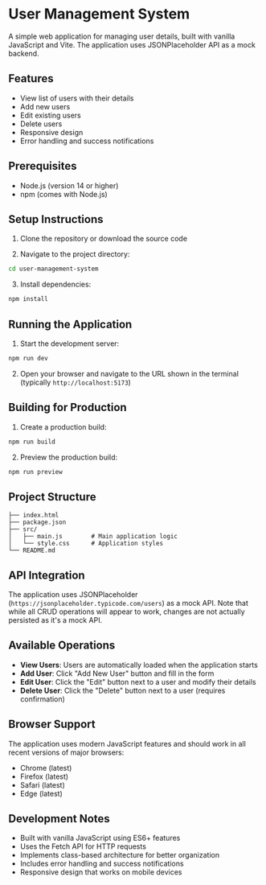 # User Management System

A simple web application for managing user details, built with vanilla JavaScript and Vite. The application uses JSONPlaceholder API as a mock backend.

## Features

- View list of users with their details
- Add new users
- Edit existing users
- Delete users
- Responsive design
- Error handling and success notifications

## Prerequisites

- Node.js (version 14 or higher)
- npm (comes with Node.js)

## Setup Instructions

1. Clone the repository or download the source code

2. Navigate to the project directory:
```bash
cd user-management-system
```

3. Install dependencies:
```bash
npm install
```

## Running the Application

1. Start the development server:
```bash
npm run dev
```

2. Open your browser and navigate to the URL shown in the terminal (typically `http://localhost:5173`)

## Building for Production

1. Create a production build:
```bash
npm run build
```

2. Preview the production build:
```bash
npm run preview
```

## Project Structure

```
├── index.html
├── package.json
├── src/
│   ├── main.js        # Main application logic
│   └── style.css      # Application styles
└── README.md
```

## API Integration

The application uses JSONPlaceholder (`https://jsonplaceholder.typicode.com/users`) as a mock API. Note that while all CRUD operations will appear to work, changes are not actually persisted as it's a mock API.

## Available Operations

- **View Users**: Users are automatically loaded when the application starts
- **Add User**: Click "Add New User" button and fill in the form
- **Edit User**: Click the "Edit" button next to a user and modify their details
- **Delete User**: Click the "Delete" button next to a user (requires confirmation)

## Browser Support

The application uses modern JavaScript features and should work in all recent versions of major browsers:
- Chrome (latest)
- Firefox (latest)
- Safari (latest)
- Edge (latest)

## Development Notes

- Built with vanilla JavaScript using ES6+ features
- Uses the Fetch API for HTTP requests
- Implements class-based architecture for better organization
- Includes error handling and success notifications
- Responsive design that works on mobile devices